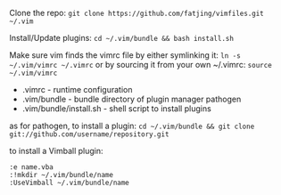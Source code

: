 Clone the repo:
`git clone https://github.com/fatjing/vimfiles.git ~/.vim`

Install/Update plugins:
`cd ~/.vim/bundle && bash install.sh`

Make sure vim finds the vimrc file by either symlinking it:
`ln -s ~/.vim/vimrc ~/.vimrc`
or by sourcing it from your own ~/.vimrc:
`source ~/.vim/vimrc`

* .vimrc - runtime configuration
* .vim/bundle - bundle directory of plugin manager pathogen
* .vim/bundle/install.sh - shell script to install plugins

as for pathogen, to install a plugin:
`cd ~/.vim/bundle && git clone git://github.com/username/repository.git`

to install a Vimball plugin:
```
:e name.vba
:!mkdir ~/.vim/bundle/name
:UseVimball ~/.vim/bundle/name
```
